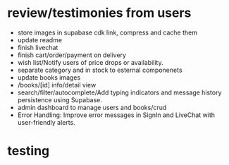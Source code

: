 # review/testimonies from users

- store images in supabase cdk link, compress and cache them
- update readme
- finish livechat
- finish cart/order/payment on delivery
- wish list/Notify users of price drops or availability.
- separate category and in stock to esternal componenets
- update books images
- /books/[id] info/detail view
- search/filter/autocomplete/Add typing indicators and message history persistence using Supabase.
- admin dashboard to manage users and books/crud
- Error Handling: Improve error messages in SignIn and LiveChat with user-friendly alerts.

# testing
